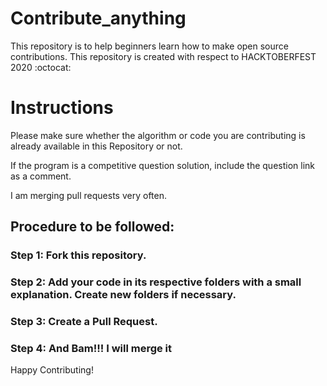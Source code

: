 # Contribute_anything
This repository is to help beginners learn how to make open source contributions. This repository is created with respect to HACKTOBERFEST 2020 :octocat:

# Instructions

Please make sure whether the algorithm or code you are contributing is already available in this Repository or not.

If the program is a competitive question solution, include the question link as a comment.

I am merging pull requests very often.

## Procedure to be followed:

### Step 1: Fork this repository.

### Step 2: Add your code in its respective folders with a small explanation. Create new folders if necessary.

### Step 3: Create a Pull Request.

### Step 4: And Bam!!! I will merge it

Happy Contributing!
